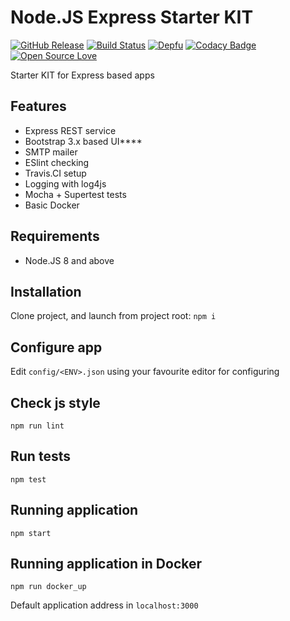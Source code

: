 # Node.JS Express Starter KIT
[![GitHub Release](https://github-basic-badges.herokuapp.com/release/invercity/express-starter-kit.svg)](https://github.com/invercity/express-starter-kit/releases)
[![Build Status](https://travis-ci.org/invercity/express-starter-kit.svg?branch=master)](https://travis-ci.org/invercity/express-starter-kit)
[![Depfu](https://badges.depfu.com/badges/61a377c6b1c96818543591a295b7dcbf/overview.svg)](https://depfu.com/github/invercity/express-starter-kit?project_id=12848)
[![Codacy Badge](https://api.codacy.com/project/badge/Grade/23ca4f215dc6497097ad0ad2e13c2936)](https://www.codacy.com/app/andriy.ermolenko/express-starter-kit?utm_source=github.com&amp;utm_medium=referral&amp;utm_content=invercity/express-starter-kit&amp;utm_campaign=Badge_Grade)
[![Open Source Love](https://badges.frapsoft.com/os/mit/mit.svg?v=102)](https://github.com/ellerbrock/open-source-badge/)

Starter KIT for Express based apps

## Features
-   Express REST service
-   Bootstrap 3.x based UI****
-   SMTP mailer
-   ESlint checking
-   Travis.CI setup
-   Logging with log4js
-   Mocha + Supertest tests
-   Basic Docker

## Requirements
-   Node.JS 8 and above

## Installation
Clone project, and launch from project root:
```npm i```
    
## Configure app
Edit ```config/<ENV>.json``` using your favourite editor for configuring

## Check js style
```npm run lint```

## Run tests
```npm test```

## Running application
```npm start```

## Running application in Docker
```npm run docker_up```
    
Default application address in ```localhost:3000```   
